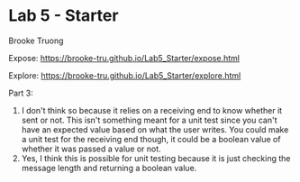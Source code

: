 # Lab 5 - Starter
Brooke Truong

Expose: https://brooke-tru.github.io/Lab5_Starter/expose.html

Explore: https://brooke-tru.github.io/Lab5_Starter/explore.html

Part 3:
1. I don't think so because it relies on a receiving end to know whether it sent or not. This isn't something meant for a unit test since you can't have an expected value based on what the user writes. You could make a unit test for the receiving end though, it could be a boolean value of whether it was passed a value or not. 
2. Yes, I think this is possible for unit testing because it is just checking the message length and returning a boolean value. 

